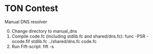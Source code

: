 # TON Contest

Manual DNS resolver

0. Change directory to manual_dns
1. Compile code.fc (including stdlib.fc and shared/dns.fc):
   func -PSR -ocode.fif stdlib.fc ../shared/dns.fc code.fc
2. Run Fift-script: fift -s <script>.fif. Next scripts available:
     - mdns-new.fif - create ext_msg to create new smart contract
     - mdns-add.fif - create ext_msg to add dns record (pair <domain name, array [category, address]>)
     - mdns-owner.fif - create ext_msg to change owner of smart contract
3. Also next get-methods available: dnsresolve and seqno

Automatic DNS resolver

0. Change directory to automatic_dns
1. Compile code.fc (including stdlib.fc and shared/dns.fc):
   func -PSR -ocode.fif stdlib.fc ../shared/dns.fc code.fc
2. Run Fift-script: fift -s <script>.fif. Next scripts available:
     - adns-new.fif - create ext_msg to create new smart contract
     - adns-add.fif - create req to some wallet to add dns record (pair <domain name, array [category, address]>)
3. Also next get-methods available: dnsresolve and expire_at
